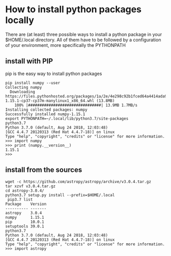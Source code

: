 # How to install python packages locally
There are (at least) three possible ways to install a python package in your $HOME/.local directory. 
All of them have to be followed by a configuration of your environment, more specifically the PYTHONPATH

## install with PIP
pip is the easy way to install python packages
```
pip install numpy --user
Collecting numpy
  Downloading https://files.pythonhosted.org/packages/1a/2e/4e298c92b1fced64a4414ada9af3253a91083b92b131c2b10c057c507982/numpy-1.15.1-cp37-cp37m-manylinux1_x86_64.whl (13.8MB)
    100% |################################| 13.9MB 1.7MB/s 
Installing collected packages: numpy
Successfully installed numpy-1.15.1
export PYTHONPATH=~/.local/lib/python3.7/site-packages
python3.7
Python 3.7.0 (default, Aug 24 2018, 12:03:48) 
[GCC 4.4.7 20120313 (Red Hat 4.4.7-18)] on linux
Type "help", "copyright", "credits" or "license" for more information.
>>> import numpy
>>> print (numpy.__version__)
1.15.1
>>>
```

## install from the sources
```
wget -c https://github.com/astropy/astropy/archive/v3.0.4.tar.gz
tar xzvf v3.0.4.tar.gz
cd astropy-3.0.4/
python3.7 setup.py install --prefix=$HOME/.local
 pip3.7 list
Package    Version
---------- -------
astropy    3.0.4  
numpy      1.15.1 
pip        10.0.1 
setuptools 39.0.1 
python3.7
Python 3.7.0 (default, Aug 24 2018, 12:03:48) 
[GCC 4.4.7 20120313 (Red Hat 4.4.7-18)] on linux
Type "help", "copyright", "credits" or "license" for more information.
>>> import astropy

```
